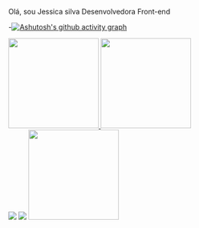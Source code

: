  Olá, sou Jessica silva 
Desenvolvedora Front-end

-[![Ashutosh's github activity graph](https://github-readme-activity-graph.vercel.app/graph?username=jessicasilva7&bg_color=d7e9bd&color=0f0a04&line=18341d&point=76ad77&area=true&hide_border=true)](https://github.com/ashutosh00710/github-readme-activity-graph)

<div>
<a href="https://github.com/jessicasilva7">
<img height="180em" src="https://github-readme-stats.vercel.app/api/top-langs/?username=jessicasilva7&layout=compact&langs_count=7&theme=merko"/>
<img height="180em" src="https://github-readme-stats.vercel.app/api?username=jessicasilva7&show_icons=true&theme=merko&include_all_commits=true&count_private=true"/>
</div>
  
<div>
<a href = "mailto:jessicasilva.zara78@gmail.com"><img src="https://img.shields.io/badge/Gmail-D14836?style=for-the-badge&logo=gmail&logoColor=white" target="_blank"></a> 
<a href="https://www.linkedin.com/in/j%C3%A9ssica-silva-357810216/" target="_blank"><img src="https://img.shields.io/badge/-LinkedIn-%230077B5?style=for-the-badge&logo=linkedin&logoColor=white" target="_blank"></a>   
 <img height="180em" src="https://i.picasion.com/pic92/01e5a7c68fa73f0d8786edbb7c5c6ce7.gif">
</div>

<!---
jessicasilva7/jessicasilva7 is a ✨ special ✨ repository because its `README.md` (this file) appears on your GitHub profile.
You can click the Preview link to take a look at your changes.
--->
